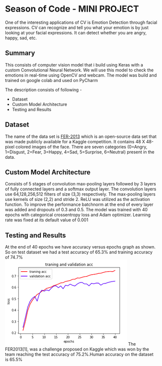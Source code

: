 # Season of Code - MINI PROJECT
One of the interesting applications of CV is Emotion Detection through facial expressions. CV can recognize and tell you what your emotion is by just looking at your facial expressions. It can detect whether you are angry, happy, sad, etc.

## Summary
This consists of computer vision model that i build using Keras with a custom Convolutional Neural Network. We will use this model to check the emotions in real-time using OpenCV and webcam. The model was build and trained on google colab and used on PyCharm

The description consists of following -
  - Dataset
  - Custom Model Architecture
  - Testing and Results

## Dataset
The name of the data set is [FER-2013](https://www.kaggle.com/msambare/fer2013) which is an open-source data set that was made publicly available for a Kaggle competition. It contains 48 X 48-pixel colored images of the face. There are seven categories (0=Angry, 1=Disgust, 2=Fear, 3=Happy, 4=Sad, 5=Surprise, 6=Neutral) present in the data. 

## Custom Model Architecture
Consists of 5 stages of convolution max-pooling layers followed by 3 layers of fully connected layers and a softmax output layer. The convolution layers use 64,128,256,512 filters of size (3,3) respectively. The max-pooling layers use kernels of size (2,2) and stride 2. ReLU was utilized as the activation function. To improve the performance batchnorm at the end of every layer was added and dropouts of 0.3 and 0.5. The model was trained with 40 epochs with categorical crossentropy loss and Adam optimizer. Learning rate was fixed at its default value of 0.001


## Testing and Results
At the end of 40 epochs we have accuracy versus epochs graph as shown. So on test dataset we had a test accuracy of 65.3% and training accuracy of 74.7%  
![](https://github.com/tejalbarnwal/soc_mini_project/blob/main/acc.png)
The FER2013[1], was a challenge proposed on Kaggle which was won by the team reaching the test accuracy of 75.2%.Human accuracy on the dataset is 65.5%
